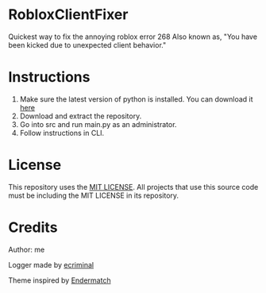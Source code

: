 # RobloxClientFixer
Quickest way to fix the annoying roblox error 268
Also known as, "You have been kicked due to unexpected client behavior."

# Instructions
1. Make sure the latest version of python is installed. You can download it [here](https://www.python.org/downloads/)
2. Download and extract the repository.
3. Go into src and run main.py as an administrator.
4. Follow instructions in CLI.

# License
This repository uses the [MIT LICENSE](https://opensource.org/licenses/MIT). All projects that use this source code must be including the MIT LICENSE in its repository.

# Credits
Author: me

Logger made by [ecriminal](https://github.com/ecriminal)

Theme inspired by [Endermatch](https://github.com/Endermatch)
